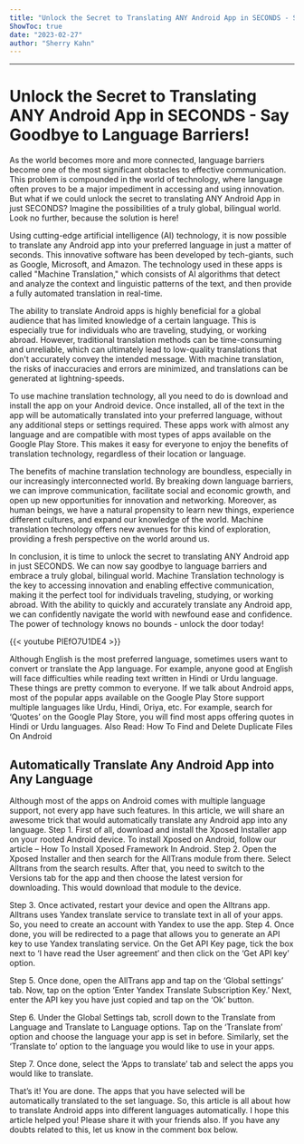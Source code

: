 ```yaml
---
title: "Unlock the Secret to Translating ANY Android App in SECONDS - Say Goodbye to Language Barriers!"
ShowToc: true 
date: "2023-02-27"
author: "Sherry Kahn"
---
```

*****
# Unlock the Secret to Translating ANY Android App in SECONDS - Say Goodbye to Language Barriers!

As the world becomes more and more connected, language barriers become one of the most significant obstacles to effective communication. This problem is compounded in the world of technology, where language often proves to be a major impediment in accessing and using innovation. But what if we could unlock the secret to translating ANY Android App in just SECONDS? Imagine the possibilities of a truly global, bilingual world. Look no further, because the solution is here!

Using cutting-edge artificial intelligence (AI) technology, it is now possible to translate any Android app into your preferred language in just a matter of seconds. This innovative software has been developed by tech-giants, such as Google, Microsoft, and Amazon. The technology used in these apps is called "Machine Translation," which consists of AI algorithms that detect and analyze the context and linguistic patterns of the text, and then provide a fully automated translation in real-time.

The ability to translate Android apps is highly beneficial for a global audience that has limited knowledge of a certain language. This is especially true for individuals who are traveling, studying, or working abroad. However, traditional translation methods can be time-consuming and unreliable, which can ultimately lead to low-quality translations that don't accurately convey the intended message. With machine translation, the risks of inaccuracies and errors are minimized, and translations can be generated at lightning-speeds.

To use machine translation technology, all you need to do is download and install the app on your Android device. Once installed, all of the text in the app will be automatically translated into your preferred language, without any additional steps or settings required. These apps work with almost any language and are compatible with most types of apps available on the Google Play Store. This makes it easy for everyone to enjoy the benefits of translation technology, regardless of their location or language.

The benefits of machine translation technology are boundless, especially in our increasingly interconnected world. By breaking down language barriers, we can improve communication, facilitate social and economic growth, and open up new opportunities for innovation and networking. Moreover, as human beings, we have a natural propensity to learn new things, experience different cultures, and expand our knowledge of the world. Machine translation technology offers new avenues for this kind of exploration, providing a fresh perspective on the world around us.

In conclusion, it is time to unlock the secret to translating ANY Android app in just SECONDS. We can now say goodbye to language barriers and embrace a truly global, bilingual world. Machine Translation technology is the key to accessing innovation and enabling effective communication, making it the perfect tool for individuals traveling, studying, or working abroad. With the ability to quickly and accurately translate any Android app, we can confidently navigate the world with newfound ease and confidence. The power of technology knows no bounds - unlock the door today!

{{< youtube PIEfO7U1DE4 >}} 



Although English is the most preferred language, sometimes users want to convert or translate the App language. For example, anyone good at English will face difficulties while reading text written in Hindi or Urdu language. These things are pretty common to everyone.
If we talk about Android apps, most of the popular apps available on the Google Play Store support multiple languages like Urdu, Hindi, Oriya, etc. For example, search for ‘Quotes’ on the Google Play Store, you will find most apps offering quotes in Hindi or Urdu languages.
Also Read: How To Find and Delete Duplicate Files On Android

 
## Automatically Translate Any Android App into Any Language


Although most of the apps on Android comes with multiple language support, not every app have such features. In this article, we will share an awesome trick that would automatically translate any Android app into any language.
Step 1. First of all, download and install the Xposed Installer app on your rooted Android device. To install Xposed on Android, follow our article – How To Install Xposed Framework In Android.
Step 2. Open the Xposed Installer and then search for the AllTrans module from there. Select Alltrans from the search results. After that, you need to switch to the Versions tab for the app and then choose the latest version for downloading. This would download that module to the device.

Step 3. Once activated, restart your device and open the Alltrans app. Alltrans uses Yandex translate service to translate text in all of your apps. So, you need to create an account with Yandex to use the app.
Step 4. Once done, you will be redirected to a page that allows you to generate an API key to use Yandex translating service. On the Get API Key page, tick the box next to ‘I have read the User agreement’ and then click on the ‘Get API key’ option.

Step 5. Once done, open the AllTrans app and tap on the ‘Global settings’ tab. Now, tap on the option ‘Enter Yandex Translate Subscription Key.’ Next, enter the API key you have just copied and tap on the ‘Ok’ button.

Step 6. Under the Global Settings tab, scroll down to the Translate from Language and Translate to Language options. Tap on the ‘Translate from’ option and choose the language your app is set in before. Similarly, set the ‘Translate to’ option to the language you would like to use in your apps.

Step 7. Once done, select the ‘Apps to translate’ tab and select the apps you would like to translate.

That’s it! You are done. The apps that you have selected will be automatically translated to the set language.
So, this article is all about how to translate Android apps into different languages automatically. I hope this article helped you! Please share it with your friends also. If you have any doubts related to this, let us know in the comment box below.




